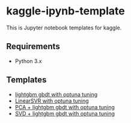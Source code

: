 # kaggle-ipynb-template
This is Jupyter notebook templates for kaggle.

## Requirements
- Python 3.x

## Templates
- [lightgbm gbdt with optuna tuning](lightgbm-gbdt.ipynb)
- [LinearSVR with optuna tuning](linearsvr.ipynb)
- [PCA + lightgbm gbdt with optuna tuning](pca-lightgbm-gbdt.ipynb)
- [SVD + lightgbm gbdt with optuna tuning](svd-lightgbm-gbdt.ipynb)
